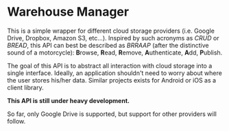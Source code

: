 # Warehouse Manager

This is a simple wrapper for different cloud storage providers (i.e. Google Drive, Dropbox, Amazon S3, etc...).
Inspired by such acronyms as *CRUD* or *BREAD*, this API can best be described as *BRRAAP* (after the distinctive sound of a motorcycle): **B**rowse, **R**ead, **R**emove, **A**uthenticate, **A**dd, **P**ublish.

The goal of this API is to abstract all interaction with cloud storage into a single interface. Ideally, an application shouldn't need to worry about where the user stores his/her data. Similar projects exists for Android or iOS as a client library.

**This API is still under heavy development.**

So far, only Google Drive is supported, but support for other providers will follow.
